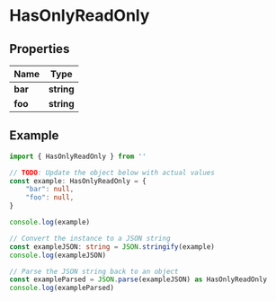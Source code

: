 
# HasOnlyReadOnly


## Properties

Name | Type
------------ | -------------
**bar** | **string**
**foo** | **string**

## Example

```typescript
import { HasOnlyReadOnly } from ''

// TODO: Update the object below with actual values
const example: HasOnlyReadOnly = {
    "bar": null,
    "foo": null,
}

console.log(example)

// Convert the instance to a JSON string
const exampleJSON: string = JSON.stringify(example)
console.log(exampleJSON)

// Parse the JSON string back to an object
const exampleParsed = JSON.parse(exampleJSON) as HasOnlyReadOnly
console.log(exampleParsed)
```


